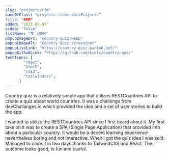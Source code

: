 ```yaml
---
slug: "projects/rfm"
nameOfClass: "projects-items dataProjects”
title: "RFM"
added: ”2021-08-07“
video: "false"
listName: "🌎 /RFM"
popupImageSrc: "country-quiz.webp"
popupImageAlt: "Country Quiz screenshot"
popupLiveLink: "https://country-quiz.pantak.net/"
popupGithubLink: "https://github.com/Kielx/country-quiz"
techIcons: [
        "react",
        "html5",
        "css3",
        "tailwindcss",
      ]
---
```


Country quiz is a relatively simple app that utilizes RESTCountries API to create a quiz about world countries. It was a challenge from devChallanges.io which provided the idea and a set of user stories to build the app.

I wanted to utilize the RESTCountries API since I first heard about it. My first take on it was to create a SPA (Single Page Application) that provided info about a particular country. It would be a decent learning experience nevertheless boring and not interactive. When I got the quiz idea I was sold. Managed to code it in two days thanks to TailwindCSS and React. The outcome looks good, is fun and useful.
